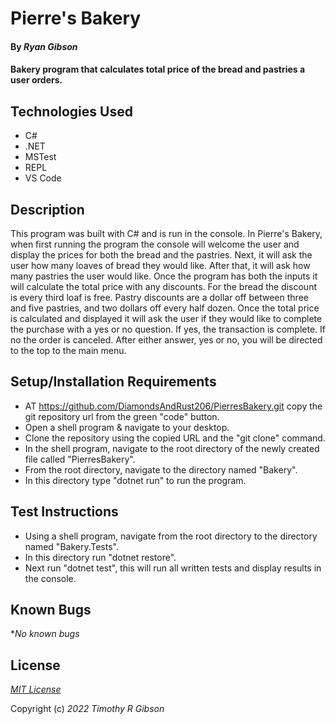 # Pierre's Bakery

#### By _**Ryan Gibson**_

#### Bakery program that calculates total price of the bread and pastries a user orders.

## Technologies Used

* C#
* .NET
* MSTest
* REPL
* VS Code

## Description
This program was built with C# and is run in the console. In Pierre's Bakery, when first running the program the console will welcome the user and display the prices for both the bread and the pastries. Next, it will ask the user how many loaves of bread they would like. After that, it will ask how many pastries the user would like. Once the program has both the inputs it will calculate the total price with any discounts. For the bread the discount is every third loaf is free. Pastry discounts are a dollar off between three and five pastries, and two dollars off every half dozen. Once the total price is calculated and displayed it will ask the user if they would like to complete the purchase with a yes or no question. If yes, the transaction is complete. If no the order is canceled. After either answer, yes or no, you will be directed to the top to the main menu.

## Setup/Installation Requirements

* AT https://github.com/DiamondsAndRust206/PierresBakery.git copy the git repository url from the green "code" button.
* Open a shell program & navigate to your desktop.
* Clone the repository using the copied URL and the "git clone" command.
* In the shell program, navigate to the root directory of the newly created file called "PierresBakery".
* From the root directory, navigate to the directory named "Bakery".
* In this directory type "dotnet run" to run the program.

## Test Instructions

* Using a shell program, navigate from the root directory to the directory named "Bakery.Tests".
* In this directory run "dotnet restore".
* Next run "dotnet test", this will run all written tests and display results in the console.

## Known Bugs

*_No known bugs_

## License

_[MIT License](license)_

Copyright (c) _2022_ _Timothy R Gibson_